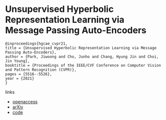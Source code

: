 # Unsupervised Hyperbolic Representation Learning via Message Passing Auto-Encoders

```
@inproceedings{hgcae_cvpr21,
title = {Unsupervised Hyperbolic Representation Learning via Message Passing Auto-Encoders},
author = {Park, Jiwoong and Cho, Junho and Chang, Hyung Jin and Choi, Jin Young},
booktitle = {Proceedings of the IEEE/CVF Conference on Computer Vision and Pattern Recognition (CVPR)},
pages = {5516--5526},
year = {2021}
}
```
links
- [openaccess](http://openaccess.thecvf.com//content/CVPR2021/html/Park_Unsupervised_Hyperbolic_Representation_Learning_via_Message_Passing_Auto-Encoders_CVPR_2021_paper.html)
- [arXiv](https://arxiv.org/abs/2103.16046)
- [code](https://github.com/junhocho/HGCAE)
